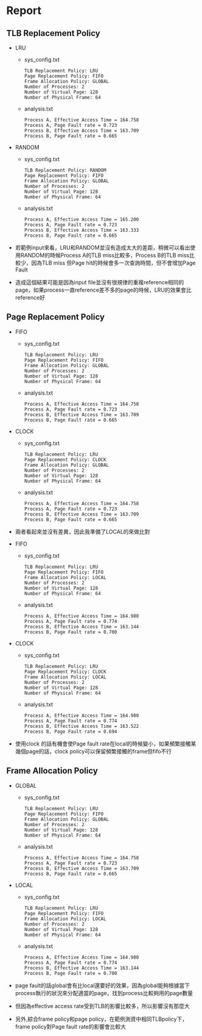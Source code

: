 # Report

## TLB Replacement Policy

- LRU 
  - sys_config.txt

    ```
    TLB Replacement Policy: LRU
    Page Replacement Policy: FIFO
    Frame Allocation Policy: GLOBAL
    Number of Processes: 2
    Number of Virtual Page: 128
    Number of Physical Frame: 64
    ```
  
  - analysis.txt

    ```
    Process A, Effective Access Time = 164.758
    Process A, Page Fault rate = 0.723
    Process B, Effective Access Time = 163.709
    Process B, Page Fault rate = 0.665
    ```

- RANDOM
  - sys_config.txt

    ```
    TLB Replacement Policy: RANDOM
    Page Replacement Policy: FIFO
    Frame Allocation Policy: GLOBAL
    Number of Processes: 2
    Number of Virtual Page: 128
    Number of Physical Frame: 64
    ```

  - analysis.txt
    ```
    Process A, Effective Access Time = 165.200
    Process A, Page Fault rate = 0.723
    Process B, Effective Access Time = 163.333
    Process B, Page Fault rate = 0.665
    ```

- 若範例input來看，LRU和RANDOM並沒有造成太大的差距，稍微可以看出使用RANDOM的時候Process A的TLB miss比較多，Process B的TLB miss比較少，因為TLB miss 但Page hit的時候會多一次查詢時間，但不會增加Page Fault
- 造成這個結果可能是因為input file並沒有很規律的重複reference相同的page，如果process一直reference差不多的page的時候，LRU的效果會比reference好

## Page Replacement Policy

- FIFO 
  - sys_config.txt

    ```
    TLB Replacement Policy: LRU
    Page Replacement Policy: FIFO
    Frame Allocation Policy: GLOBAL
    Number of Processes: 2
    Number of Virtual Page: 128
    Number of Physical Frame: 64
    ```
  
  - analysis.txt

    ```
    Process A, Effective Access Time = 164.758
    Process A, Page Fault rate = 0.723
    Process B, Effective Access Time = 163.709
    Process B, Page Fault rate = 0.665
    ```

- CLOCK
  - sys_config.txt

    ```
    TLB Replacement Policy: LRU
    Page Replacement Policy: CLOCK
    Frame Allocation Policy: GLOBAL
    Number of Processes: 2
    Number of Virtual Page: 128
    Number of Physical Frame: 64
    ```

  - analysis.txt
    ```
    Process A, Effective Access Time = 164.758
    Process A, Page Fault rate = 0.723
    Process B, Effective Access Time = 163.709
    Process B, Page Fault rate = 0.665
    ```

- 兩者看起來並沒有差異，因此我準備了LOCAL的來做比對

- FIFO 
  - sys_config.txt

    ```
    TLB Replacement Policy: LRU
    Page Replacement Policy: FIFO
    Frame Allocation Policy: LOCAL
    Number of Processes: 2
    Number of Virtual Page: 128
    Number of Physical Frame: 64
    ```
  
  - analysis.txt

    ```
    Process A, Effective Access Time = 164.980
    Process A, Page Fault rate = 0.774
    Process B, Effective Access Time = 163.144
    Process B, Page Fault rate = 0.700
    ```

- CLOCK
  - sys_config.txt

    ```
    TLB Replacement Policy: LRU
    Page Replacement Policy: CLOCK
    Frame Allocation Policy: LOCAL
    Number of Processes: 2
    Number of Virtual Page: 128
    Number of Physical Frame: 64
    ```

  - analysis.txt
    ```
    Process A, Effective Access Time = 164.980
    Process A, Page Fault rate = 0.774
    Process B, Effective Access Time = 163.522
    Process B, Page Fault rate = 0.694
    ```
- 使用clock 的話有機會使Page fault rate在local的時候變小，如果頻繁接觸某幾個page的話，clock policy可以保留頻繁接觸的frame但fifo不行

## Frame Allocation Policy

- GLOBAL
  - sys_config.txt

    ```
    TLB Replacement Policy: LRU
    Page Replacement Policy: FIFO
    Frame Allocation Policy: GLOBAL
    Number of Processes: 2
    Number of Virtual Page: 128
    Number of Physical Frame: 64
    ```
  
  - analysis.txt

    ```
    Process A, Effective Access Time = 164.758
    Process A, Page Fault rate = 0.723
    Process B, Effective Access Time = 163.709
    Process B, Page Fault rate = 0.665
    ```
- LOCAL
  - sys_config.txt

    ```
    TLB Replacement Policy: LRU
    Page Replacement Policy: FIFO
    Frame Allocation Policy: LOCAL
    Number of Processes: 2
    Number of Virtual Page: 128
    Number of Physical Frame: 64
    ```
  
  - analysis.txt

    ```
    Process A, Effective Access Time = 164.980
    Process A, Page Fault rate = 0.774
    Process B, Effective Access Time = 163.144
    Process B, Page Fault rate = 0.700
    ```

- page fault的話global會有比local還要好的效果，因為global能夠根據當下process執行的狀況來分配適當的page，找到process比較夠用的page數量
- 但因為effective access rate受到TLB的影響比較多，所以影響沒有那麼大
- 另外,綜合frame policy和page policy，在範例測資中相同TLBpolicy下，frame policy對Page fault rate的影響會比較大